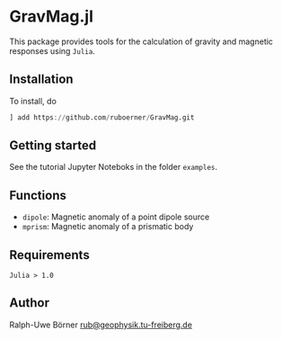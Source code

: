 # GravMag.jl
This package provides tools for the calculation of gravity and magnetic responses using `Julia`.

## Installation
To install, do
```julia
] add https://github.com/ruboerner/GravMag.git
```

## Getting started
See the tutorial Jupyter Noteboks in the folder `examples`.

## Functions
* `dipole`: Magnetic anomaly of a point dipole source
* `mprism`: Magnetic anomaly of a prismatic body

## Requirements
`Julia > 1.0`

## Author
Ralph-Uwe Börner rub@geophysik.tu-freiberg.de